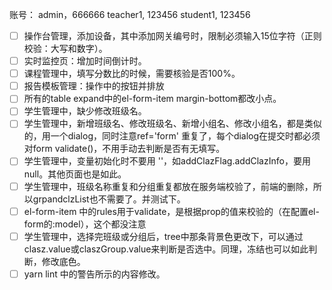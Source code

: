 
账号：
admin，666666
teacher1, 123456
student1, 123456

-[ ] 操作台管理，添加设备，其中添加网关编号时，限制必须输入15位字符（正则校验：大写和数字）。
-[ ] 实时监控页：增加时间倒计时。
-[ ] 课程管理中，填写分数比的时候，需要核验是否100%。
-[ ] 报告模板管理：操作中的按钮并排放
-[ ] 所有的table expand中的el-form-item margin-bottom都改小点。
-[ ] 学生管理中，缺少修改班级名。
-[ ] 学生管理中，新增班级名、修改班级名、新增小组名、修改小组名，都是类似的，用一个dialog，同时注意ref='form' 重复了，每个dialog在提交时都必须对form validate()，不用手动去判断是否有无填写。
-[ ] 学生管理中，变量初始化时不要用 ''，如addClazFlag.addClazInfo，要用null。其他页面也是如此。
-[ ] 学生管理中，班级名称重复和分组重复都放在服务端校验了，前端的删除，所以grpandclzList也不需要了。并测试下。
-[ ] el-form-item 中的rules用于validate，是根据prop的值来校验的（在配置el-form的:model），这个都没注意
-[ ] 学生管理中，选择完班级或分组后，tree中那条背景色更改下，可以通过clasz.value或claszGroup.value来判断是否选中。同理，冻结也可以如此判断，修改底色。
-[ ] yarn lint 中的警告所示的内容修改。
